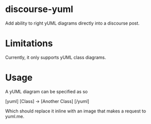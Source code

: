 # discourse-yuml
Add ability to right yUML diagrams directly into a discourse post.

# Limitations
Currently, it only supports yUML class diagrams.

# Usage
A yUML diagram can be specified as so

  [yuml]
  [Class] -> [Another Class]
  [/yuml]
  
Which should replace it inline with an image that makes a request to yuml.me.
